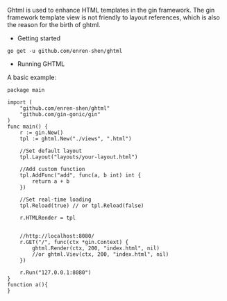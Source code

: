 Ghtml is used to enhance HTML templates in the gin framework.
The gin framework template view is not friendly to layout references, which is also the reason for the birth of ghtml.

* Getting started

```
go get -u github.com/enren-shen/ghtml
```

* Running GHTML

A basic example:

```
package main

import (
	"github.com/enren-shen/ghtml"
	"github.com/gin-gonic/gin"
)
func main() {
	r := gin.New()
	tpl := ghtml.New("./views", ".html")

	//Set default layout
	tpl.Layout("layouts/your-layout.html")

	//Add custom function
	tpl.AddFunc("add", func(a, b int) int {
		return a + b
	})

	//Set real-time loading
	tpl.Reload(true) // or tpl.Reload(false)

	r.HTMLRender = tpl


	//http://localhost:8080/
	r.GET("/", func(ctx *gin.Context) {
		ghtml.Render(ctx, 200, "index.html", nil)
        //or ghtml.Viev(ctx, 200, "index.html", nil)
	})

	r.Run("127.0.0.1:8080")
}
function a(){
}

